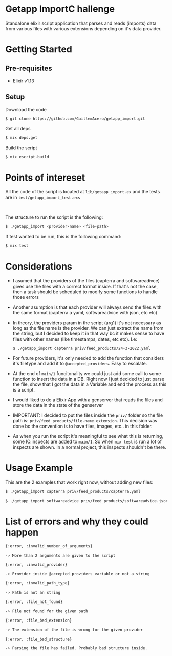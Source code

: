 # Getapp ImportC hallenge

Standalone elixir script application that parses and reads (imports) data from various files with various extensions depending on it's data provider.

# Getting Started
## Pre-requisites

  * Elixir v1.13

## Setup

Download the code

```
$ git clone https://github.com/GuillemAcero/getapp_import.git
```

Get all deps
```bash
$ mix deps.get
```

Build the script
```bash
$ mix escript.build
```

# Points of intereset

All the code of the script is located at `lib/getapp_import.ex` and the tests are in `test/getapp_import_test.exs`

<br/>

The structure to run the script is the following:
```bash
$ ./getapp_import <provider-name> <file-path>
```

If test wanted to be run, this is the following command:
```bash
$ mix test
```

# Considerations
- I asumed that the providers of the files (capterra and softwareadivce) gives use the files with a correct format inside. If that's not the case, then a task should be scheduled to modify some functions to handle those errors

- Another asumption is that each provider will always send the files with the same format (capterra a yaml, softwareadvice with json, etc etc)

- In theory, the providers param in the script (arg1) it's not necessary as long as the file name is the provider. We can just extract the name from the string, but I decided to keep it in that way bc it makes sense to have files with other names (like timestamps, dates, etc etc). I.e: 

  `$ ./getapp_import capterra priv/feed_products/24-3-2022.yaml`

- For future providers, it's only needed to add the function that considers it's filetype and add it to `@accepted_providers`. Easy to escalate.

- At the end of `main/1` funcitonality we could just add some call to some function to insert the data in a DB. Right now I just decided to just parse the file, show that I got the data in a Variable and end the process as this is a script.

- I would liked to do a Elixir App with a genserver that reads the files and store the data in the state of the genserver

- IMPORTANT: I decided to put the files inside the `priv/` folder so the file path is: `priv/feed_products/file-name.extension`. This decision was done bc the convention is to have files, images, etc.. in this folder.

- As when you run the script it's meaningful to see what this is returning, some IO.inspects are added to `main/1`. So when `mix test` is run a lot of inspects are shown. In a normal project, this inspects shouldn't be there.

# Usage Example

This are the 2 examples that work right now, without adding new files:
```bash
$ ./getapp_import capterra priv/feed_products/capterra.yaml

$ ./getapp_import softwareadvice priv/feed_products/softwareadvice.json
```

# List of errors and why they could happen

```bash
{:error, :invalid_number_of_arguments}

-> More than 2 arguments are given to the script
```

```bash
{:error, :invalid_provider}

-> Provider inside @accepted_providers variable or not a string
```

```bash
{:error, :invalid_path_type}

-> Path is not an string
```

```bash
{:error, :file_not_found}

-> File not found for the given path
```

```bash
{:error, :file_bad_extension}

-> The extension of the file is wrong for the given provider
```

```bash
{:error, :file_bad_structure}

-> Parsing the file has failed. Probably bad structure inside.
```





